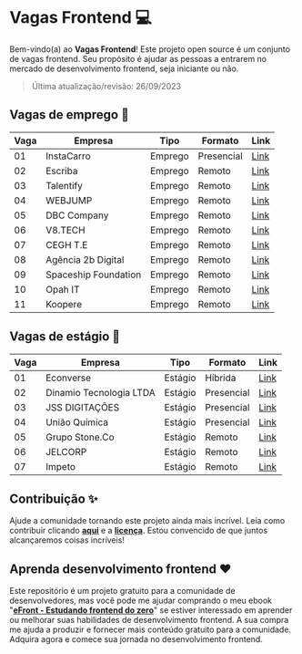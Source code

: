 # Vagas Frontend 💻

Bem-vindo(a) ao **Vagas Frontend**! Este projeto open source é um conjunto de vagas frontend. Seu propósito é ajudar as pessoas a entrarem no mercado de desenvolvimento frontend, seja iniciante ou não.

> Última atualização/revisão: 26/09/2023

## Vagas de emprego 🎉

| Vaga | Empresa              | Tipo    | Formato    | Link                                    |
| ---- | -------------------- | ------- | ---------- | --------------------------------------- |
| 01   | InstaCarro           | Emprego | Presencial | [Link](https://encurtador.com.br/mpV24) |
| 02   | Escriba              | Emprego | Remoto     | [Link](https://bit.ly/emprego-efront-1) |
| 03   | Talentify            | Emprego | Remoto     | [Link](https://bit.ly/emprego-efront-2) |
| 04   | WEBJUMP              | Emprego | Remoto     | [Link](https://bit.ly/emprego-efront-3) |
| 05   | DBC Company          | Emprego | Remoto     | [Link](https://bit.ly/emprego-efront-4) |
| 06   | V8.TECH              | Emprego | Remoto     | [Link](https://bit.ly/emprego-efront-5) |
| 07   | CEGH T.E             | Emprego | Remoto     | [Link](https://encurtador.com.br/lnpI6) |
| 08   | Agência 2b Digital   | Emprego | Remoto     | [Link](https://encurtador.com.br/cuEFK) |
| 09   | Spaceship Foundation | Emprego | Remoto     | [Link](https://encurtador.com.br/nAGT2) |
| 10   | Opah IT              | Emprego | Remoto     | [Link](https://encurtador.com.br/nDJQZ) |
| 11   | Koopere              | Emprego | Remoto     | [Link](https://encurtador.com.br/aguU0) |

## Vagas de estágio 🎉

| Vaga | Empresa                 | Tipo    | Formato    | Link                                    |
| ---- | ----------------------- | ------- | ---------- | --------------------------------------- |
| 01   | Econverse               | Estágio | Híbrida    | [Link](https://bit.ly/estagio-efront-2) |
| 02   | Dinamio Tecnologia LTDA | Estágio | Presencial | [Link](https://encurtador.com.br/couzE) |
| 03   | JSS DIGITAÇÕES          | Estágio | Presencial | [Link](https://encurtador.com.br/CPSXY) |
| 04   | União Química           | Estágio | Presencial | [Link](https://bit.ly/estagio-efront-3) |
| 05   | Grupo Stone.Co          | Estágio | Remoto     | [Link](https://bit.ly/estagio-efront-5) |
| 06   | JELCORP                 | Estágio | Remoto     | [Link](https://encurtador.com.br/DU127) |
| 07   | Impeto                  | Estágio | Remoto     | [Link](https://encurtador.com.br/lozN9) |

## Contribuição ✨

Ajude a comunidade tornando este projeto ainda mais incrível. Leia como contribuir clicando **[aqui](https://github.com/iuricode/desafios-frontend/blob/main/CONTRIBUTING.md)** e a **[licença](https://github.com/iuricode/desafios-frontend/blob/main/LICENSE.md)**. Estou convencido de que juntos alcançaremos coisas incríveis!

## Aprenda desenvolvimento frontend ❤️

Este repositório é um projeto gratuito para a comunidade de desenvolvedores, mas você pode me ajudar comprando o meu ebook "**[eFront - Estudando frontend do zero](https://iuricode.com/efront)**" se estiver interessado em aprender ou melhorar suas habilidades de desenvolvimento frontend. A sua compra me ajuda a produzir e fornecer mais conteúdo gratuito para a comunidade. Adquira agora e comece sua jornada no desenvolvimento frontend.
